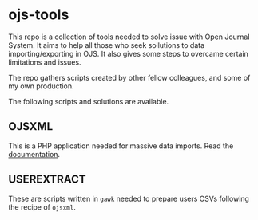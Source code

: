 # ojs-tools

This repo is a collection of tools needed to solve issue with Open Journal System. It aims to help all those who seek sollutions to data importing/exporting in OJS. It also gives some steps to overcame certain limitations and issues.

The repo gathers scripts created by other fellow colleagues, and some of my own production.

The following scripts and solutions are available.

## OJSXML

This is a PHP application needed for massive data imports. Read the [documentation](ojsxml/README.md).

## USEREXTRACT

These are scripts written in `gawk` needed to prepare users CSVs following the recipe of `ojsxml`.